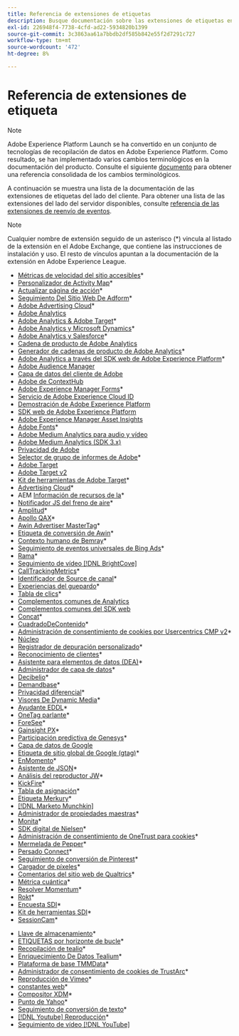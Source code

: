 ```yaml
---
title: Referencia de extensiones de etiquetas
description: Busque documentación sobre las extensiones de etiquetas en Adobe Experience Platform.
exl-id: 226948f4-7738-4cfd-ad22-5934820b1399
source-git-commit: 3c3863aa61a7bbdb2df585b842e55f2d7291c727
workflow-type: tm+mt
source-wordcount: '472'
ht-degree: 8%

---
```


# Referencia de extensiones de etiqueta

>[!NOTE]
>
>Adobe Experience Platform Launch se ha convertido en un conjunto de tecnologías de recopilación de datos en Adobe Experience Platform. Como resultado, se han implementado varios cambios terminológicos en la documentación del producto. Consulte el siguiente [documento](../../term-updates.md) para obtener una referencia consolidada de los cambios terminológicos.

A continuación se muestra una lista de la documentación de las extensiones de etiquetas del lado del cliente. Para obtener una lista de las extensiones del lado del servidor disponibles, consulte [referencia de las extensiones de reenvío de eventos](../server/overview.md).

>[!NOTE]
>
>Cualquier nombre de extensión seguido de un asterisco (*) vincula al listado de la extensión en el Adobe Exchange, que contiene las instrucciones de instalación y uso. El resto de vínculos apuntan a la documentación de la extensión en Adobe Experience League.

* [Métricas de velocidad del sitio accesibles](https://exchange.adobe.com/apps/ec/103053)*
* [Personalizador de Activity Map](https://exchange.adobe.com/apps/ec/101531)*
* [Actualizar página de acción](https://exchange.adobe.com/apps/ec/102848)*
* [Seguimiento Del Sitio Web De Adform](https://exchange.adobe.com/apps/ec/103195)*
* [Adobe Advertising Cloud](https://exchange.adobe.com/apps/ec/100155)*
* [Adobe Analytics](./analytics/overview.md)
* [Adobe Analytics &amp; Adobe Target](https://exchange.adobe.com/apps/ec/105363/*6sense-for-analytics-and-target)*
* [Adobe Analytics y Microsoft Dynamics](https://exchange.adobe.com/apps/ec/102966)*
* [Adobe Analytics y Salesforce](https://exchange.adobe.com/apps/ec/101530)*
* [Cadena de producto de Adobe Analytics](./product-string/overview.md)
* [Generador de cadenas de producto de Adobe Analytics](https://exchange.adobe.com/apps/ec/101461)*
* [Adobe Analytics a través del SDK web de Adobe Experience Platform](https://exchange.adobe.com/apps/ec/108985/search-discovery-for-adobe-analytics-via-aep-web-sdk)*
* [Adobe Audience Manager](./audience-manager/overview.md)
* [Capa de datos del cliente de Adobe](./client-data-layer/overview.md)
* [Adobe de ContextHub](./contexthub/overview.md)
* [Adobe Experience Manager Forms](https://exchange.adobe.com/apps/ec/107493)*
* [Servicio de Adobe Experience Cloud ID](./id-service/overview.md)
* [Demostración de Adobe Experience Platform](./platform-demo/overview.md)
* [SDK web de Adobe Experience Platform](./web-sdk/overview.md)
* [Adobe Experience Manager Asset Insights](./asset-insights/overview.md)
* [Adobe Fonts](https://exchange.adobe.com/apps/ec/101538)*
* [Adobe Medium Analytics para audio y vídeo](./media-analytics/overview.md)
* [Adobe Medium Analytics (SDK 3.x)](./media-analytics-3x/overview.md)
* [Privacidad de Adobe](./privacy/overview.md)
* [Selector de grupo de informes de Adobe](https://exchange.adobe.com/apps/ec/100640)*
* [Adobe Target](./target/overview.md)
* [Adobe Target v2](./target-v2/overview.md)
* [Kit de herramientas de Adobe Target](https://exchange.adobe.com/apps/ec/100640)*
* [Advertising Cloud](https://exchange.adobe.com/apps/ec/100640)*
* AEM [Información de recursos de la](https://exchange.adobe.com/apps/ec/103406)*
* [Notificador JS del freno de aire](https://exchange.adobe.com/apps/ec/103342)*
* [Amplitud](https://exchange.adobe.com/apps/ec/108010)*
* [Apollo QAX](https://exchange.adobe.com/apps/ec/105068)*
* [Awin Advertiser MasterTag](https://exchange.adobe.com/apps/ec/103176)*
* [Etiqueta de conversión de Awin](https://exchange.adobe.com/apps/ec/103240)*
* [Contexto humano de Bemray](https://exchange.adobe.com/apps/ec/101063)*
* [Seguimiento de eventos universales de Bing Ads](https://exchange.adobe.com/apps/ec/100154)*
* [Rama](https://exchange.adobe.com/apps/ec/101382)*
* [Seguimiento de vídeo [!DNL BrightCove]](./brightcove/overview.md)
* [CallTrackingMetrics](https://exchange.adobe.com/apps/ec/107695)*
* [Identificador de Source de canal](https://exchange.adobe.com/apps/ec/101412)*
* [Experiencias del guepardo](https://exchange.adobe.com/apps/ec/102759)*
* [Tabla de clics](https://exchange.adobe.com/apps/ec/100082)*
* [Complementos comunes de Analytics](./plugins/overview.md)
* [Complementos comunes del SDK web](./web-sdk/web-sdk-plugins.md)
* [Concat](https://exchange.adobe.com/apps/ec/104690)*
* [CuadradoDeContenido](https://exchange.adobe.com/apps/ec/100364)*
* [Administración de consentimiento de cookies por Usercentrics CMP v2](https://exchange.adobe.com/apps/ec/*107037)*
* [Núcleo](./core/overview.md)
* [Registrador de depuración personalizado](https://exchange.adobe.com/apps/ec/104698)*
* [Reconocimiento de clientes](https://exchange.adobe.com/apps/ec/100688)*
* [Asistente para elementos de datos (DEA)](https://exchange.adobe.com/apps/ec/101413)*
* [Administrador de capa de datos](https://exchange.adobe.com/apps/ec/101462)*
* [Decibelio](https://exchange.adobe.com/apps/ec/100913)*
* [Demandbase](https://exchange.adobe.com/apps/ec/101605)*
* [Privacidad diferencial](https://exchange.adobe.com/apps/ec/104535)*
* [Visores De Dynamic Media](https://exchange.adobe.com/apps/ec/103048)*
* [Ayudante EDDL](https://exchange.adobe.com/apps/ec/107691)*
* [OneTag parlante](https://exchange.adobe.com/apps/ec/101392)*
* [ForeSee](https://exchange.adobe.com/apps/ec/100164)*
* [Gainsight PX](https://exchange.adobe.com/apps/ec/103343)*
* [Participación predictiva de Genesys](https://exchange.adobe.com/apps/ec/106148)*
* [Capa de datos de Google](./google-data-layer/overview.md)
* [Etiqueta de sitio global de Google (gtag)](https://exchange.adobe.com/apps/ec/101437/*google-global-site-tag-gtag)*
* [EnMomento](https://exchange.adobe.com/apps/ec/100847)*
* [Asistente de JSON](https://exchange.adobe.com/apps/ec/106449)*
* [Análisis del reproductor JW](https://exchange.a[](https://exchange.adobe.com/apps/ec/101460/*sdi-toolkit)dobe.com/apps/ec/101523)*
* [KickFire](https://exchange.adobe.com/apps/ec/101621)*
* [Tabla de asignación](https://exchange.adobe.com/apps/ec/103136)*
* [Etiqueta Merkury](https://exchange.adobe.com/apps/ec/600027/merkury-tag)*
* [[!DNL Marketo Munchkin]](./marketo/overview.md)
* [Administrador de propiedades maestras](https://exchange.adobe.com/apps/ec/102992)*
* [Monita](https://exchange.adobe.com/apps/ec/106544)*
* [SDK digital de Nielsen](https://exchange.adobe.com/apps/ec/101361)*
* [Administración de consentimiento de OneTrust para cookies](https://exchange.adobe.com/apps/ec/100340)*
* [Mermelada de Pepper](https://exchange.adobe.com/apps/ec/103587)*
* [Persado Connect](https://exchange.adobe.com/apps/ec/103745)*
* [Seguimiento de conversión de Pinterest](https://exchange.adobe.com/apps/ec/100523)*
* [Cargador de píxeles](https://exchange.adobe.com/apps/ec/100152)*
* [Comentarios del sitio web de Qualtrics](https://exchange.adobe.com/apps/ec/101569)*
* [Métrica cuántica](https://exchange.adobe.com/apps/ec/101535)*
* [Resolver Momentum](https://exchange.adobe.com/apps/ec/108352)*
* [Rokt](https://exchange.adobe.com/apps/ec/107591)*
* [Encuesta SDI](https://exchange.adobe.com/apps/ec/102991)*
* [Kit de herramientas SDI](https://exchange.adobe.com/apps/ec/101460)*
* [SessionCam](https://exchange.adobe.com/apps/ec/100517)*
<!-- * [SPA View Change Event](https://partners.adobe.com/exchangeprogram/experiencecloud/exchange.details.105867.html) -->
* [Llave de almacenamiento](https://exchange.adobe.com/apps/ec/102990)*
* [ETIQUETAS por horizonte de bucle](https://exchange.adobe.com/apps/ec/106092)*
* [Recopilación de tealio](https://exchange.adobe.com/apps/ec/104217)*
* [Enriquecimiento De Datos Tealium](https://exchange.adobe.com/apps/ec/104217)*
* [Plataforma de base TMMData](https://exchange.adobe.com/apps/ec/100148)*
* [Administrador de consentimiento de cookies de TrustArc](https://exchange.adobe.com/apps/ec/107037)*
* [Reproducción de Vimeo](https://exchange.adobe.com/apps/ec/108937)*
* [constantes web](https://exchange.adobe.com/apps/ec/106769)*
* [Compositor XDM](https://exchange.adobe.com/apps/ec/106062)*
* [Punto de Yahoo](https://exchange.adobe.com/apps/ec/106062)*
* [Seguimiento de conversión de texto](https://exchange.adobe.com/apps/ec/103174)*
* [[!DNL Youtube] Reproducción](https://exchange.adobe.com/apps/ec/103174)*
* [Seguimiento de vídeo [!DNL YouTube]](./youtube/overview.md)
